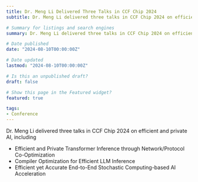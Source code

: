 ```yaml
---
title: Dr. Meng Li Delivered Three Talks in CCF Chip 2024
subtitle: Dr. Meng Li delivered three talks in CCF Chip 2024 on efficient and private AI.

# Summary for listings and search engines
summary: Dr. Meng Li delivered three talks in CCF Chip 2024 on efficient and private AI.

# Date published
date: "2024-08-10T00:00:00Z"

# Date updated
lastmod: "2024-08-10T00:00:00Z"

# Is this an unpublished draft?
draft: false

# Show this page in the Featured widget?
featured: true

tags:
- Conference
---
```


Dr. Meng Li delivered three talks in CCF Chip 2024 on efficient and private AI, including
- Efficient and Private Transformer Inference through Network/Protocol Co-Optimization
- Compiler Optimization for Efficient LLM Inference
- Efficient yet Accurate End-to-End Stochastic Computing-based AI Acceleration
